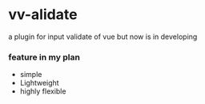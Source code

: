 # vv-alidate

a plugin for input validate of vue but now is in developing

### feature in my plan
 - simple
 - Lightweight
 - highly flexible